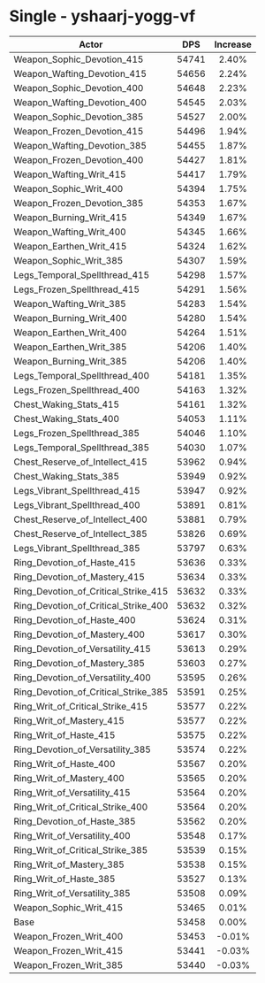 # Single - yshaarj-yogg-vf
| Actor | DPS | Increase |
|---|:---:|:---:|
|Weapon_Sophic_Devotion_415|54741|2.40%|
|Weapon_Wafting_Devotion_415|54656|2.24%|
|Weapon_Sophic_Devotion_400|54648|2.23%|
|Weapon_Wafting_Devotion_400|54545|2.03%|
|Weapon_Sophic_Devotion_385|54527|2.00%|
|Weapon_Frozen_Devotion_415|54496|1.94%|
|Weapon_Wafting_Devotion_385|54455|1.87%|
|Weapon_Frozen_Devotion_400|54427|1.81%|
|Weapon_Wafting_Writ_415|54417|1.79%|
|Weapon_Sophic_Writ_400|54394|1.75%|
|Weapon_Frozen_Devotion_385|54353|1.67%|
|Weapon_Burning_Writ_415|54349|1.67%|
|Weapon_Wafting_Writ_400|54345|1.66%|
|Weapon_Earthen_Writ_415|54324|1.62%|
|Weapon_Sophic_Writ_385|54307|1.59%|
|Legs_Temporal_Spellthread_415|54298|1.57%|
|Legs_Frozen_Spellthread_415|54291|1.56%|
|Weapon_Wafting_Writ_385|54283|1.54%|
|Weapon_Burning_Writ_400|54280|1.54%|
|Weapon_Earthen_Writ_400|54264|1.51%|
|Weapon_Earthen_Writ_385|54206|1.40%|
|Weapon_Burning_Writ_385|54206|1.40%|
|Legs_Temporal_Spellthread_400|54181|1.35%|
|Legs_Frozen_Spellthread_400|54163|1.32%|
|Chest_Waking_Stats_415|54161|1.32%|
|Chest_Waking_Stats_400|54053|1.11%|
|Legs_Frozen_Spellthread_385|54046|1.10%|
|Legs_Temporal_Spellthread_385|54030|1.07%|
|Chest_Reserve_of_Intellect_415|53962|0.94%|
|Chest_Waking_Stats_385|53949|0.92%|
|Legs_Vibrant_Spellthread_415|53947|0.92%|
|Legs_Vibrant_Spellthread_400|53891|0.81%|
|Chest_Reserve_of_Intellect_400|53881|0.79%|
|Chest_Reserve_of_Intellect_385|53826|0.69%|
|Legs_Vibrant_Spellthread_385|53797|0.63%|
|Ring_Devotion_of_Haste_415|53636|0.33%|
|Ring_Devotion_of_Mastery_415|53634|0.33%|
|Ring_Devotion_of_Critical_Strike_415|53632|0.33%|
|Ring_Devotion_of_Critical_Strike_400|53632|0.32%|
|Ring_Devotion_of_Haste_400|53624|0.31%|
|Ring_Devotion_of_Mastery_400|53617|0.30%|
|Ring_Devotion_of_Versatility_415|53613|0.29%|
|Ring_Devotion_of_Mastery_385|53603|0.27%|
|Ring_Devotion_of_Versatility_400|53595|0.26%|
|Ring_Devotion_of_Critical_Strike_385|53591|0.25%|
|Ring_Writ_of_Critical_Strike_415|53577|0.22%|
|Ring_Writ_of_Mastery_415|53577|0.22%|
|Ring_Writ_of_Haste_415|53575|0.22%|
|Ring_Devotion_of_Versatility_385|53574|0.22%|
|Ring_Writ_of_Haste_400|53567|0.20%|
|Ring_Writ_of_Mastery_400|53565|0.20%|
|Ring_Writ_of_Versatility_415|53564|0.20%|
|Ring_Writ_of_Critical_Strike_400|53564|0.20%|
|Ring_Devotion_of_Haste_385|53562|0.20%|
|Ring_Writ_of_Versatility_400|53548|0.17%|
|Ring_Writ_of_Critical_Strike_385|53539|0.15%|
|Ring_Writ_of_Mastery_385|53538|0.15%|
|Ring_Writ_of_Haste_385|53527|0.13%|
|Ring_Writ_of_Versatility_385|53508|0.09%|
|Weapon_Sophic_Writ_415|53465|0.01%|
|Base|53458|0.00%|
|Weapon_Frozen_Writ_400|53453|-0.01%|
|Weapon_Frozen_Writ_415|53441|-0.03%|
|Weapon_Frozen_Writ_385|53440|-0.03%|
